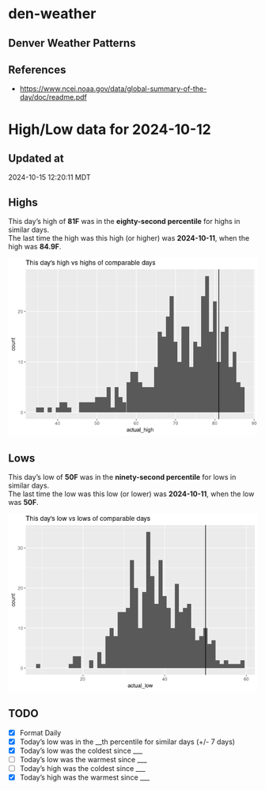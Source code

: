 # den-weather


## Denver Weather Patterns

## References

- <https://www.ncei.noaa.gov/data/global-summary-of-the-day/doc/readme.pdf>

# High/Low data for 2024-10-12

## Updated at

2024-10-15 12:20:11 MDT

## Highs

This day’s high of **81F** was in the **eighty-second percentile** for
highs in similar days.  
The last time the high was this high (or higher) was **2024-10-11**,
when the high was **84.9F**.

![](readme_files/figure-commonmark/unnamed-chunk-4-1.png)

## Lows

This day’s low of **50F** was in the **ninety-second percentile** for
lows in similar days.  
The last time the low was this low (or lower) was **2024-10-11**, when
the low was **50F**.

![](readme_files/figure-commonmark/unnamed-chunk-6-1.png)

## TODO

- [x] Format Daily
- [x] Today’s low was in the \_\_th percentile for similar days (+/- 7
  days)
- [x] Today’s low was the coldest since \_\_\_
- [ ] Today’s low was the warmest since \_\_\_
- [ ] Today’s high was the coldest since \_\_\_
- [x] Today’s high was the warmest since \_\_\_
